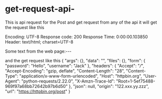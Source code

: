 # get-request-api-

This is api request for the Post and get request from any of the api 
it will get the request like this 

Encoding: UTF-8
Response code: 200
Response Time: 0:00:00.103850
Header: text/html; charset=UTF-8

Some text from the web page:---

and the get request like this 
{
"args": {},
"data": "",
"files": {},
"form": {
"password": "Hello",
"username": "Jack"
},
"headers": {
"Accept": "*/*",
"Accept-Encoding": "gzip, deflate",
"Content-Length": "28",
"Content-Type": "application/x-www-form-urlencoded",
"Host": "httpbin.org",
"User-Agent": "python-requests/2.22.0",
"X-Amzn-Trace-Id": "Root=1-5ef75488-969f97a68bb72642b97b6d50"
},
"json": null,
"origin": "122.xxx.yy.zzz",
"url": "https://httpbin.org/post"
}
